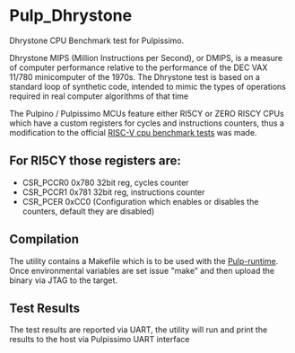 # Pulp_Dhrystone
Dhrystone CPU Benchmark test for Pulpissimo.

Dhrystone MIPS (Million Instructions per Second), or DMIPS, is a
measure of computer performance relative to the performance of the DEC
VAX 11/780 minicomputer of the 1970s. The Dhrystone test is based on a
standard loop of synthetic code, intended to mimic the types of operations
required in real computer algorithms of that time

The Pulpino / Pulpissimo MCUs feature either RI5CY or ZERO RISCY CPUs which have a custom registers for cycles and instructions counters, thus a modification to the official [RISC-V cpu benchmark tests](https://github.com/riscv-software-src/riscv-tests) was made.

## For RI5CY those registers are:

- CSR_PCCR0 0x780 32bit reg, cycles counter
- CSR_PCCR1 0x781 32bit reg, instructions counter
- CSR_PCER	0xCC0 (Configuration which enables or disables the counters, default they are disabled)

## Compilation

The utility contains a Makefile which is to be used with the [Pulp-runtime](https://github.com/pulp-platform/pulp-runtime). Once environmental variables are set issue "make" and then upload the binary via JTAG to the target. 

## Test Results

The test results are reported via UART, the utility will run and print the results to the host via Pulpissimo UART interface